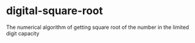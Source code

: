 # digital-square-root

The numerical algorithm of getting square root of the number in the limited digit capacity
